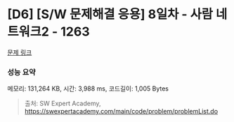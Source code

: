 # [D6] [S/W 문제해결 응용] 8일차 - 사람 네트워크2 - 1263 

[문제 링크](https://swexpertacademy.com/main/code/problem/problemDetail.do?contestProbId=AV18P2B6Iu8CFAZN) 

### 성능 요약

메모리: 131,264 KB, 시간: 3,988 ms, 코드길이: 1,005 Bytes



> 출처: SW Expert Academy, https://swexpertacademy.com/main/code/problem/problemList.do